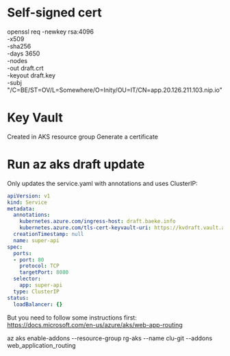 # Self-signed cert

openssl req -newkey rsa:4096 \
            -x509 \
            -sha256 \
            -days 3650 \
            -nodes \
            -out draft.crt \
            -keyout draft.key \
            -subj "/C=BE/ST=OV/L=Somewhere/O=Inity/OU=IT/CN=app.20.126.211.103.nip.io"

# Key Vault

Created in AKS resource group
Generate a certificate

# Run az aks draft update

Only updates the service.yaml with annotations and uses ClusterIP:

```yaml
apiVersion: v1
kind: Service
metadata:
  annotations:
    kubernetes.azure.com/ingress-host: draft.baeke.info
    kubernetes.azure.com/tls-cert-keyvault-uri: https://kvdraft.vault.azure.net/certificates/mycert/7f5607fd5bba4d118ba95a153ed6eb05
  creationTimestamp: null
  name: super-api
spec:
  ports:
  - port: 80
    protocol: TCP
    targetPort: 8080
  selector:
    app: super-api
  type: ClusterIP
status:
  loadBalancer: {}
```

But you need to follow some instructions first: https://docs.microsoft.com/en-us/azure/aks/web-app-routing

az aks enable-addons --resource-group rg-aks --name clu-git --addons web_application_routing